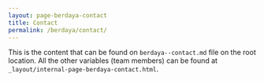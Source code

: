 ```yaml
---
layout: page-berdaya-contact
title: Contact
permalink: /berdaya/contact/
---
```


This is the content that can be found on `berdaya--contact.md` file on the root location. All the other variables (team members) can be found at `_layout/internal-page-berdaya-contact.html`.
